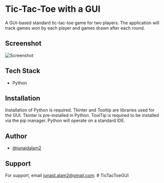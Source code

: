 
# Tic-Tac-Toe with a GUI
A GUI-based standard tic-tac-toe game for two players. The application will track games won by each player and games drawn after each round. 



## Screenshot

![Screenshot](https://github.com/junaidalam2/TicTacToe/blob/main/screenshot.jpg?raw=true)


## Tech Stack

* Python


## Installation
Installation of Python is required. Tkinter and Tooltip are libraries used for the GUI. Tkinter is pre-installed in Python. ToolTip is required to be installed via the pip manager. Python will operate on a standard IDE. 

## Author

- [@junaidalam2](https://github.com/junaidalam2)


## Support

For support, email junaid.alam2@gmail.com.
#   T i c T a c T o e G U I  
 